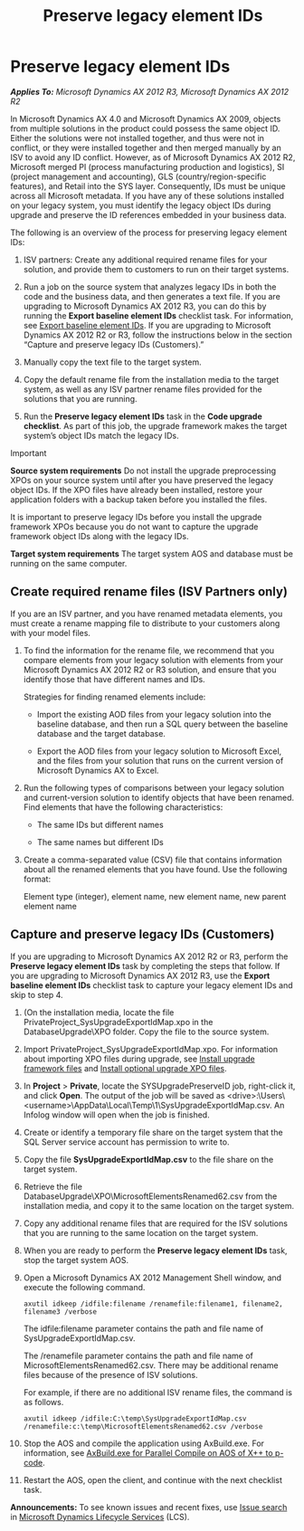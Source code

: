 ﻿---
title: Preserve legacy element IDs
TOCTitle: Preserve legacy element IDs
ms:assetid: 74c2ed30-1b6c-48b1-bed3-4d849abf2243
ms:mtpsurl: https://technet.microsoft.com/en-us/library/JJ733496(v=AX.60)
ms:contentKeyID: 49685457
ms.date: 06/17/2014
mtps_version: v=AX.60
---

# Preserve legacy element IDs 


_**Applies To:** Microsoft Dynamics AX 2012 R3, Microsoft Dynamics AX 2012 R2_

In Microsoft Dynamics AX 4.0 and Microsoft Dynamics AX 2009, objects from multiple solutions in the product could possess the same object ID. Either the solutions were not installed together, and thus were not in conflict, or they were installed together and then merged manually by an ISV to avoid any ID conflict. However, as of Microsoft Dynamics AX 2012 R2, Microsoft merged PI (process manufacturing production and logistics), SI (project management and accounting), GLS (country/region-specific features), and Retail into the SYS layer. Consequently, IDs must be unique across all Microsoft metadata. If you have any of these solutions installed on your legacy system, you must identify the legacy object IDs during upgrade and preserve the ID references embedded in your business data.

The following is an overview of the process for preserving legacy element IDs:

1.  ISV partners: Create any additional required rename files for your solution, and provide them to customers to run on their target systems.

2.  Run a job on the source system that analyzes legacy IDs in both the code and the business data, and then generates a text file. If you are upgrading to Microsoft Dynamics AX 2012 R3, you can do this by running the **Export baseline element IDs** checklist task. For information, see [Export baseline element IDs](export-baseline-element-ids.md). If you are upgrading to Microsoft Dynamics AX 2012 R2 or R3, follow the instructions below in the section “Capture and preserve legacy IDs (Customers).”

3.  Manually copy the text file to the target system.

4.  Copy the default rename file from the installation media to the target system, as well as any ISV partner rename files provided for the solutions that you are running.

5.  Run the **Preserve legacy element IDs** task in the **Code upgrade checklist**. As part of this job, the upgrade framework makes the target system’s object IDs match the legacy IDs.


> [!IMPORTANT]
> <P><STRONG>Source system requirements</STRONG> Do not install the upgrade preprocessing XPOs on your source system until after you have preserved the legacy object IDs. If the XPO files have already been installed, restore your application folders with a backup taken before you installed the files.</P>
> <P>It is important to preserve legacy IDs before you install the upgrade framework XPOs because you do not want to capture the upgrade framework object IDs along with the legacy IDs.</P>
> <P><STRONG>Target system requirements</STRONG> The target system AOS and database must be running on the same computer.</P>



## Create required rename files (ISV Partners only)

If you are an ISV partner, and you have renamed metadata elements, you must create a rename mapping file to distribute to your customers along with your model files.

1.  To find the information for the rename file, we recommend that you compare elements from your legacy solution with elements from your Microsoft Dynamics AX 2012 R2 or R3 solution, and ensure that you identify those that have different names and IDs.
    
    Strategies for finding renamed elements include:
    
      - Import the existing AOD files from your legacy solution into the baseline database, and then run a SQL query between the baseline database and the target database.
    
      - Export the AOD files from your legacy solution to Microsoft Excel, and the files from your solution that runs on the current version of Microsoft Dynamics AX to Excel.

2.  Run the following types of comparisons between your legacy solution and current-version solution to identify objects that have been renamed. Find elements that have the following characteristics:
    
      - The same IDs but different names
    
      - The same names but different IDs

3.  Create a comma-separated value (CSV) file that contains information about all the renamed elements that you have found. Use the following format:
    
    Element type (integer), element name, new element name, new parent element name

## Capture and preserve legacy IDs (Customers)

If you are upgrading to Microsoft Dynamics AX 2012 R2 or R3, perform the **Preserve legacy element IDs** task by completing the steps that follow. If you are upgrading to Microsoft Dynamics AX 2012 R3, use the **Export baseline element IDs** checklist task to capture your legacy element IDs and skip to step 4.

1.  (On the installation media, locate the file PrivateProject\_SysUpgradeExportIdMap.xpo in the DatabaseUpgrade\\XPO folder. Copy the file to the source system.

2.  Import PrivateProject\_SysUpgradeExportIdMap.xpo. For information about importing XPO files during upgrade, see [Install upgrade framework files](install-upgrade-framework-files.md) and [Install optional upgrade XPO files](install-optional-upgrade-xpo-files.md).

3.  In **Project** \> **Private**, locate the SYSUpgradePreserveID job, right-click it, and click **Open**. The output of the job will be saved as \<drive\>:\\Users\\\<username\>\\AppData\\Local\\Temp\\1\\SysUpgradeExportIdMap.csv. An Infolog window will open when the job is finished.

4.  Create or identify a temporary file share on the target system that the SQL Server service account has permission to write to.

5.  Copy the file **SysUpgradeExportIdMap.csv** to the file share on the target system.

6.  Retrieve the file DatabaseUpgrade\\XPO\\MicrosoftElementsRenamed62.csv from the installation media, and copy it to the same location on the target system.

7.  Copy any additional rename files that are required for the ISV solutions that you are running to the same location on the target system.

8.  When you are ready to perform the **Preserve legacy element IDs** task, stop the target system AOS.

9.  Open a Microsoft Dynamics AX 2012 Management Shell window, and execute the following command.
    
        axutil idkeep /idfile:filename /renamefile:filename1, filename2, filename3 /verbose
    
    The idfile:filename parameter contains the path and file name of SysUpgradeExportIdMap.csv.
    
    The /renamefile parameter contains the path and file name of MicrosoftElementsRenamed62.csv. There may be additional rename files because of the presence of ISV solutions.
    
    For example, if there are no additional ISV rename files, the command is as follows.
    
        axutil idkeep /idfile:C:\temp\SysUpgradeExportIdMap.csv /renamefile:c:\temp\MicrosoftElementsRenamed62.csv /verbose

10. Stop the AOS and compile the application using AxBuild.exe. For information, see [AxBuild.exe for Parallel Compile on AOS of X++ to p-code](https://technet.microsoft.com/en-us/library/dn528954\(v=ax.60\)).

11. Restart the AOS, open the client, and continue with the next checklist task.

  
**Announcements:** To see known issues and recent fixes, use [Issue search](http://go.microsoft.com/fwlink/?linkid=389258) in [Microsoft Dynamics Lifecycle Services](http://go.microsoft.com/fwlink/?linkid=306505) (LCS).

